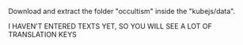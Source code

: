 Download and extract the folder "occultism" inside the "kubejs/data".


I HAVEN'T ENTERED TEXTS YET, SO YOU WILL SEE A LOT OF TRANSLATION KEYS
